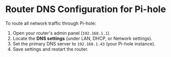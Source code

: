 # Router DNS Configuration for Pi-hole
To route all network traffic through Pi-hole:
1. Open your router's admin panel (`192.168.1.1`).
2. Locate the **DNS settings** (under LAN, DHCP, or Network settings).
3. Set the primary DNS server to `192.168.1.43` (your Pi-hole instance).
4. Save settings and restart the router.
